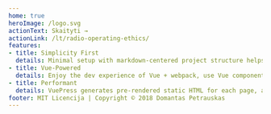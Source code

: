 ```yaml
---
home: true
heroImage: /logo.svg
actionText: Skaityti →
actionLink: /lt/radio-operating-ethics/
features:
- title: Simplicity First
  details: Minimal setup with markdown-centered project structure helps you focus on writing.
- title: Vue-Powered
  details: Enjoy the dev experience of Vue + webpack, use Vue components in markdown, and develop custom themes with Vue.
- title: Performant
  details: VuePress generates pre-rendered static HTML for each page, and runs as an SPA once a page is loaded.
footer: MIT Licencija | Copyright © 2018 Domantas Petrauskas
---
```

